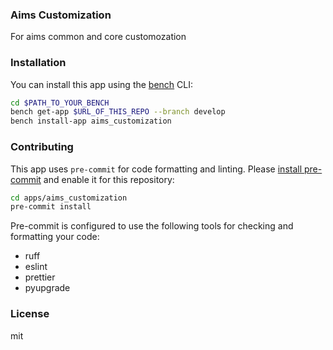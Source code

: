 ### Aims Customization

For aims common and core customozation

### Installation

You can install this app using the [bench](https://github.com/frappe/bench) CLI:

```bash
cd $PATH_TO_YOUR_BENCH
bench get-app $URL_OF_THIS_REPO --branch develop
bench install-app aims_customization
```

### Contributing

This app uses `pre-commit` for code formatting and linting. Please [install pre-commit](https://pre-commit.com/#installation) and enable it for this repository:

```bash
cd apps/aims_customization
pre-commit install
```

Pre-commit is configured to use the following tools for checking and formatting your code:

- ruff
- eslint
- prettier
- pyupgrade

### License

mit


